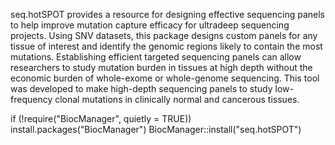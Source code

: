 seq.hotSPOT provides a resource for designing effective sequencing panels to help improve mutation capture efficacy for ultradeep sequencing projects. Using SNV datasets, this package designs custom panels for any tissue of interest and identify the genomic regions likely to contain the most mutations. Establishing efficient targeted sequencing panels can allow researchers to study mutation burden in tissues at high depth without the economic burden of whole-exome or whole-genome sequencing. This tool was developed to make high-depth sequencing panels to study low-frequency clonal mutations in clinically normal and cancerous tissues.


if (!require("BiocManager", quietly = TRUE))                                                                                                install.packages("BiocManager")                                                                                             BiocManager::install("seq.hotSPOT")

